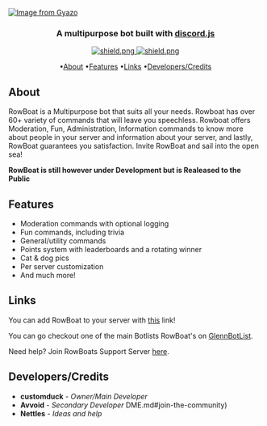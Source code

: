 [![Image from Gyazo](https://i.gyazo.com/5922bcc49b1f7dbc9bb660a8ad997cf8.png)](https://gyazo.com/5922bcc49b1f7dbc9bb660a8ad997cf8)
<h3 align=center>A multipurpose bot built with <a href=https://github.com/discordjs/discord.js>discord.js</a></h3>


<div align=center>

  <a href="https://discord.gg/a674E8H">
    <img src="https://discordapp.com/api/guilds/709992782252474429/widget.png?style=shield" alt="shield.png">
  </a>

  <a href="https://github.com/discordjs">
    <img src="https://img.shields.io/badge/discord.js-v11.6.4-blue.svg?logo=npm" alt="shield.png">
  </a>

</div>

<p align="center">
  •<a href="#about">About</a>
  •<a href="#features">Features</a>
  •<a href="#links"links>Links</a>
  •<a href="#developers/credits">Developers/Credits</a>

</p>

## About

RowBoat is a Multipurpose bot that suits all your needs. Rowboat has over 60+ variety of commands that will leave you speechless. Rowboat offers Moderation, Fun, Administration, Information commands to know more about people in your server and information about your server, and lastly, RowBoat guarantees you satisfaction. Invite RowBoat and sail into the open sea!

**RowBoat is still however under Development but is Realeased to the Public**

## Features

  * Moderation commands with optional logging
  * Fun commands, including trivia
  * General/utility commands
  * Points system with leaderboards and a rotating winner
  * Cat & dog pics
  * Per server customization
  * And much more!

## Links

You can add RowBoat to your server with [this](https://discord.com/api/oauth2/authorize?client_id=718911997474766920&permissions=0&scope=bot) link!

You can go checkout one of the main Botlists RowBoat's on [GlennBotList](https://glennbotlist.xyz/bot/718911997474766920).

Need help? Join RowBoats Support Server [here](https://discord.gg/a674E8H).

## Developers/Credits

* **customduck** - *Owner/Main Developer*
* **Avvoid** - *Secondary Developer*
DME.md#join-the-community)
* **Nettles** - *Ideas and help* 

